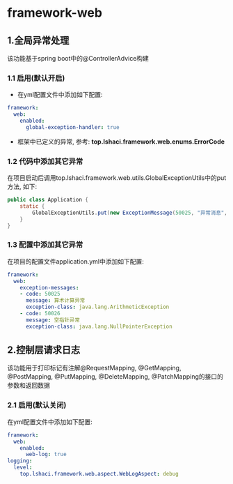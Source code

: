 # framework-web

## 1.全局异常处理
该功能基于spring boot中的@ControllerAdvice构建

### 1.1 启用(默认开启)
+ 在yml配置文件中添加如下配置:
```yaml
framework:
  web:
    enabled:
      global-exception-handler: true
```
+ 框架中已定义的异常, 参考: **top.lshaci.framework.web.enums.ErrorCode**
### 1.2 代码中添加其它异常
在项目启动后调用top.lshaci.framework.web.utils.GlobalExceptionUtils中的put方法, 如下:
```java
public class Application {
    static {
        GlobalExceptionUtils.put(new ExceptionMessage(50025, "异常消息", RuntimeException.class));
    }
}
```

### 1.3 配置中添加其它异常
在项目的配置文件application.yml中添加如下配置:
```yaml
framework:
  web:
    exception-messages:
    - code: 50025
      message: 算术计算异常
      exception-class: java.lang.ArithmeticException
    - code: 50026
      message: 空指针异常
      exception-class: java.lang.NullPointerException
```

## 2.控制层请求日志
该功能用于打印标记有注解@RequestMapping, @GetMapping, @PostMapping, @PutMapping, @DeleteMapping, @PatchMapping的接口的参数和返回数据

### 2.1 启用(默认关闭)
在yml配置文件中添加如下配置:
```yaml
framework:
  web:
    enabled:
      web-log: true
logging:
  level:
    top.lshaci.framework.web.aspect.WebLogAspect: debug
```
